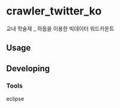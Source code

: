

# crawler_twitter_ko
교내 학술제 _ 하둡을 이용한 빅데이터 워드카운트

## Usage



## Developing



### Tools

eclipse
